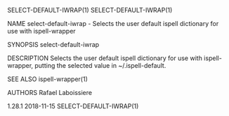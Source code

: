 SELECT-DEFAULT-IWRAP(1)                                                                                                                                                               SELECT-DEFAULT-IWRAP(1)

NAME
       select-default-iwrap - Selects the user default ispell dictionary for use with ispell-wrapper

SYNOPSIS
        select-default-iwrap

DESCRIPTION
       Selects the user default ispell dictionary for use with ispell-wrapper, putting the selected value in ~/.ispell-default.

SEE ALSO
       ispell-wrapper(1)

AUTHORS
       Rafael Laboissiere

1.28.1                                                                                            2018-11-15                                                                          SELECT-DEFAULT-IWRAP(1)
